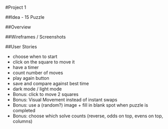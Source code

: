 #Project 1 

##Idea - 15 Puzzle

##Overview

##Wireframes / Screenshots

##User Stories
- choose when to start
- click on the square to move it
- have a timer
- count number of moves
- play again button
- save and compare against best time
- dark mode / light mode
- Bonus: click to move 2 squares 
- Bonus: Visual Movement instead of instant swaps
- Bonus: use a (random?) image + fill in blank spot when puzzle is completed
- Bonus: choose which solve counts (reverse, odds on top, evens on top, columns)
